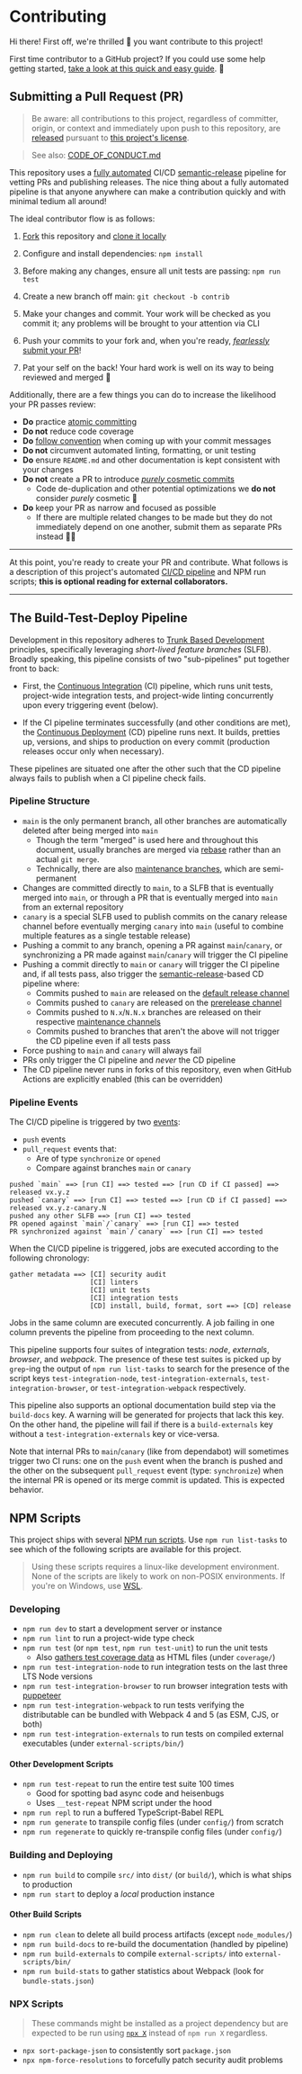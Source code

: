 # Contributing

Hi there! First off, we're thrilled 🤩 you want contribute to this project!

First time contributor to a GitHub project? If you could use some help getting
started,
[take a look at this quick and easy guide](https://www.dataschool.io/how-to-contribute-on-github).
💜

## Submitting a Pull Request (PR)

> Be aware: all contributions to this project, regardless of committer, origin,
> or context and immediately upon push to this repository, are
> [released](https://help.github.com/articles/github-terms-of-service/#6-contributions-under-repository-license)
> pursuant to [this project's license](LICENSE).

> See also: [CODE_OF_CONDUCT.md](.github/CODE_OF_CONDUCT.md)

This repository uses a [fully automated](https://github.com/features/actions)
CI/CD
[semantic-release](https://github.com/semantic-release/semantic-release#readme)
pipeline for vetting PRs and publishing releases. The nice thing about a fully
automated pipeline is that anyone anywhere can make a contribution quickly and
with minimal tedium all around!

The ideal contributor flow is as follows:

1. [Fork](https://github.com/Xunnamius/workflow-playground/fork) this repository
   and
   [clone it locally](https://docs.github.com/en/free-pro-team@latest/github/creating-cloning-and-archiving-repositories/cloning-a-repository)

2. Configure and install dependencies: `npm install`

3. Before making any changes, ensure all unit tests are passing: `npm run test`

4. Create a new branch off main: `git checkout -b contrib`

5. Make your changes and commit. Your work will be checked as you commit it; any
   problems will be brought to your attention via CLI

6. Push your commits to your fork and, when you're ready,
   [_fearlessly_ submit your PR](https://github.com/Xunnamius/workflow-playground/compare)!

7. Pat your self on the back! Your hard work is well on its way to being
   reviewed and merged 🚀

Additionally, there are a few things you can do to increase the likelihood your
PR passes review:

- **Do** practice
  [atomic committing](https://www.codewithjason.com/atomic-commits-testing/)
- **Do not** reduce code coverage
- **Do**
  [follow convention](https://www.conventionalcommits.org/en/v1.0.0/#summary)
  when coming up with your commit messages
- **Do not** circumvent automated linting, formatting, or unit testing
- **Do** ensure `README.md` and other documentation is kept consistent with your
  changes
- **Do not** create a PR to introduce
  [_purely_ cosmetic commits](https://github.com/rails/rails/pull/13771#issuecomment-32746700)
  - Code de-duplication and other potential optimizations we **do not** consider
    _purely_ cosmetic 🙂
- **Do** keep your PR as narrow and focused as possible
  - If there are multiple related changes to be made but they do not immediately
    depend on one another, submit them as separate PRs instead 👍🏿

---

At this point, you're ready to create your PR and contribute. What follows is a
description of this project's automated
[CI/CD pipeline](.github/workflows/build-test-deploy.yml) and NPM run scripts;
**this is optional reading for external collaborators.**

---

## The Build-Test-Deploy Pipeline

Development in this repository adheres to
[Trunk Based Development](https://trunkbaseddevelopment.com/) principles,
specifically leveraging _short-lived feature branches_ (SLFB). Broadly speaking,
this pipeline consists of two "sub-pipelines" put together front to back:

- First, the
  [Continuous Integration](https://en.wikipedia.org/wiki/Continuous_integration)
  (CI) pipeline, which runs unit tests, project-wide integration tests, and
  project-wide linting concurrently upon every triggering event (below).

- If the CI pipeline terminates successfully (and other conditions are met), the
  [Continuous Deployment](https://en.wikipedia.org/wiki/Continuous_deployment)
  (CD) pipeline runs next. It builds, pretties up, versions, and ships to
  production on every commit (production releases occur only when necessary).

These pipelines are situated one after the other such that the CD pipeline
always fails to publish when a CI pipeline check fails.

### Pipeline Structure

- `main` is the only permanent branch, all other branches are automatically
  deleted after being merged into `main`
  - Though the term "merged" is used here and throughout this document, usually
    branches are merged via [rebase](https://git-scm.com/docs/git-rebase) rather
    than an actual `git merge`.
  - Technically, there are also
    [maintenance branches](https://semantic-release.gitbook.io/semantic-release/usage/workflow-configuration#maintenance-branches),
    which are semi-permanent
- Changes are committed directly to `main`, to a SLFB that is eventually merged
  into `main`, or through a PR that is eventually merged into `main` from an
  external repository
- `canary` is a special SLFB used to publish commits on the canary release
  channel before eventually merging `canary` into `main` (useful to combine
  multiple features as a single testable release)
- Pushing a commit to any branch, opening a PR against `main`/`canary`, or
  synchronizing a PR made against `main`/`canary` will trigger the CI pipeline
- Pushing a commit directly to `main` or `canary` will trigger the CI pipeline
  and, if all tests pass, also trigger the
  [semantic-release](https://www.npmjs.com/package/semantic-release)-based CD
  pipeline where:
  - Commits pushed to `main` are released on the
    [default release channel](https://semantic-release.gitbook.io/semantic-release/usage/workflow-configuration#release-branches)
  - Commits pushed to `canary` are released on the
    [prerelease channel](https://semantic-release.gitbook.io/semantic-release/usage/workflow-configuration#pre-release-branches)
  - Commits pushed to `N.x`/`N.N.x` branches are released on their respective
    [maintenance channels](https://semantic-release.gitbook.io/semantic-release/usage/workflow-configuration#maintenance-branches)
  - Commits pushed to branches that aren't the above will not trigger the CD
    pipeline even if all tests pass
- Force pushing to `main` and `canary` will always fail
- PRs only trigger the CI pipeline and _never_ the CD pipeline
- The CD pipeline never runs in forks of this repository, even when GitHub
  Actions are explicitly enabled (this can be overridden)

### Pipeline Events

The CI/CD pipeline is triggered by two
[events](https://docs.github.com/en/free-pro-team@latest/actions/reference/events-that-trigger-workflows):

- `push` events
- `pull_request` events that:
  - Are of type `synchronize` or `opened`
  - Compare against branches `main` or `canary`

```
pushed `main` ==> [run CI] ==> tested ==> [run CD if CI passed] ==> released vx.y.z
pushed `canary` ==> [run CI] ==> tested ==> [run CD if CI passed] ==> released vx.y.z-canary.N
pushed any other SLFB ==> [run CI] ==> tested
PR opened against `main`/`canary` ==> [run CI] ==> tested
PR synchronized against `main`/`canary` ==> [run CI] ==> tested
```

When the CI/CD pipeline is triggered, jobs are executed according to the
following chronology:

```
gather metadata ==> [CI] security audit
                    [CI] linters
                    [CI] unit tests
                    [CI] integration tests
                    [CD] install, build, format, sort ==> [CD] release
```

Jobs in the same column are executed concurrently. A job failing in one column
prevents the pipeline from proceeding to the next column.

This pipeline supports four suites of integration tests: _node_, _externals_,
_browser_, and _webpack_. The presence of these test suites is picked up by
`grep`-ing the output of `npm run list-tasks` to search for the presence of the
script keys `test-integration-node`, `test-integration-externals`,
`test-integration-browser`, or `test-integration-webpack` respectively.

This pipeline also supports an optional documentation build step via the
`build-docs` key. A warning will be generated for projects that lack this key.
On the other hand, the pipeline will fail if there is a `build-externals` key
without a `test-integration-externals` key or vice-versa.

Note that internal PRs to `main`/`canary` (like from dependabot) will sometimes
trigger two CI runs: one on the `push` event when the branch is pushed and the
other on the subsequent `pull_request` event (type: `synchronize`) when the
internal PR is opened or its merge commit is updated. This is expected behavior.

## NPM Scripts

This project ships with several
[NPM run scripts](https://docs.npmjs.com/cli/v6/commands/npm-run-script). Use
`npm run list-tasks` to see which of the following scripts are available for
this project.

> Using these scripts requires a linux-like development environment. None of the
> scripts are likely to work on non-POSIX environments. If you're on Windows,
> use [WSL](https://docs.microsoft.com/en-us/windows/wsl/install-win10).

### Developing

- `npm run dev` to start a development server or instance
- `npm run lint` to run a project-wide type check
- `npm run test` (or `npm test`, `npm run test-unit`) to run the unit tests
  - Also
    [gathers test coverage data](https://jestjs.io/docs/en/cli.html#--coverageboolean)
    as HTML files (under `coverage/`)
- `npm run test-integration-node` to run integration tests on the last three LTS
  Node versions
- `npm run test-integration-browser` to run browser integration tests with
  [puppeteer](https://github.com/puppeteer/puppeteer)
- `npm run test-integration-webpack` to run tests verifying the distributable
  can be bundled with Webpack 4 and 5 (as ESM, CJS, or both)
- `npm run test-integration-externals` to run tests on compiled external
  executables (under `external-scripts/bin/`)

#### Other Development Scripts

- `npm run test-repeat` to run the entire test suite 100 times
  - Good for spotting bad async code and heisenbugs
  - Uses `__test-repeat` NPM script under the hood
- `npm run repl` to run a buffered TypeScript-Babel REPL
- `npm run generate` to transpile config files (under `config/`) from scratch
- `npm run regenerate` to quickly re-transpile config files (under `config/`)

### Building and Deploying

- `npm run build` to compile `src/` into `dist/` (or `build/`), which is what
  ships to production
- `npm run start` to deploy a _local_ production instance

#### Other Build Scripts

- `npm run clean` to delete all build process artifacts (except `node_modules/`)
- `npm run build-docs` to re-build the documentation (handled by pipeline)
- `npm run build-externals` to compile `external-scripts/` into
  `external-scripts/bin/`
- `npm run build-stats` to gather statistics about Webpack (look for
  `bundle-stats.json`)

### NPX Scripts

> These commands might be installed as a project dependency but are expected to
> be run using [`npx X`](https://www.npmjs.com/package/npx) instead of
> `npm run X` regardless.

- `npx sort-package-json` to consistently sort `package.json`
- `npx npm-force-resolutions` to forcefully patch security audit problems
